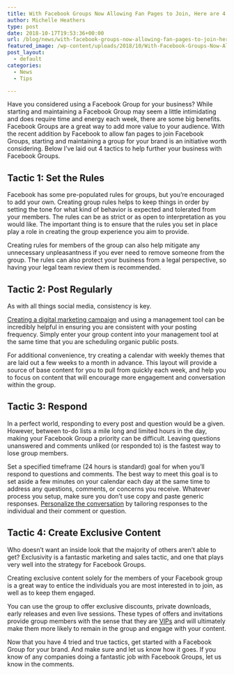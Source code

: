 ```yaml
---
title: With Facebook Groups Now Allowing Fan Pages to Join, Here are 4 Ways to Use Them to Further Your Business
author: Michelle Heathers
type: post
date: 2018-10-17T19:53:36+00:00
url: /blog/news/with-facebook-groups-now-allowing-fan-pages-to-join-here-are-4-ways-to-use-them-to-further-your-business
featured_image: /wp-content/uploads/2018/10/With-Facebook-Groups-Now-Allowing-Fan-Pages-to-Join-Here-are-4-Ways-to-Use-Them-to-Further-Your-Business.png
post_layout:
  - default
categories:
  - News
  - Tips

---
```

<span style="font-weight: 400;">Have you considered using a Facebook Group for your business? While starting and maintaining a Facebook Group may seem a little intimidating and does require time and energy each week, there are some big benefits. Facebook Groups are a great way to add more value to your audience. With the recent addition by Facebook to allow fan pages to join Facebook Groups, starting and maintaining a group for your brand is an initiative worth considering. Below I’ve laid out 4 tactics to help further your business with Facebook Groups. </span>

## **Tactic 1: Set the Rules**

<span style="font-weight: 400;">Facebook has some pre-populated rules for groups, but you’re encouraged to add your own. Creating group rules helps to keep things in order by setting the tone for what kind of behavior is expected and tolerated from your members. The rules can be as strict or as open to interpretation as you would like. The important thing is to ensure that the rules you set in place play a role in creating the group experience you aim to provide.</span>

<span style="font-weight: 400;">Creating rules for members of the group can also help mitigate any unnecessary unpleasantness if you ever need to remove someone from the group. The rules can also protect your business from a legal perspective, so having your legal team review them is recommended.</span>

## **Tactic 2: Post Regularly**

<span style="font-weight: 400;">As with all things social media, consistency is key.</span>

[<span style="font-weight: 400;">Creating a digital marketing campaign</span>][1] <span style="font-weight: 400;">and using a management tool can be incredibly helpful in ensuring you are consistent with your posting frequency. Simply enter your group content into your management tool at the same time that you are scheduling organic public posts.</span>

<span style="font-weight: 400;">For additional convenience, try creating a calendar with weekly themes that are laid out a few weeks to a month in advance. This layout will provide a source of base content for you to pull from quickly each week, and help you to focus on content that will encourage more engagement and conversation within the group.</span>

## **Tactic 3: Respond**

<span style="font-weight: 400;">In a perfect world, responding to every post and question would be a given. However, between to-do lists a mile long and limited hours in the day, making your Facebook Group a priority can be difficult. Leaving questions unanswered and comments unliked (or responded to) is the fastest way to lose group members. </span>

<span style="font-weight: 400;">Set a specified timeframe (24 hours is standard) goal for when you’ll respond to questions and comments. The best way to meet this goal is to set aside a few minutes on your calendar each day at the same time to address any questions, comments, or concerns you receive. Whatever process you setup, make sure you don’t use copy and paste generic responses. </span>[<span style="font-weight: 400;">Personalize the conversation</span>][2] <span style="font-weight: 400;">by tailoring responses to the individual and their comment or question.</span>

## **Tactic 4: Create Exclusive Content**

<span style="font-weight: 400;">Who doesn’t want an inside look that the majority of others aren’t able to get? Exclusivity is a fantastic marketing and sales tactic, and one that plays very well into the strategy for Facebook Groups.</span>

<span style="font-weight: 400;">Creating exclusive content solely for the members of your Facebook group is a great way to entice the individuals you are most interested in to join, as well as to keep them engaged.</span>

<span style="font-weight: 400;">You can use the group to offer exclusive discounts, private downloads, early releases and even live sessions. These types of offers and invitations provide group members with the sense that they are </span>[<span style="font-weight: 400;">VIPs</span>][3] <span style="font-weight: 400;">and will ultimately make them more likely to remain in the group and engage with your content. </span>

<span style="font-weight: 400;">Now that you have 4 tried and true tactics, get started with a Facebook Group for your brand. And make sure and let us know how it goes. If you know of any companies doing a fantastic job with Facebook Groups, let us know in the comments.</span>

 [1]: http://localhost/brandglue/old-website/blog/social-media/7-step-checklist-for-running-your-next-social-media-marketing-campaign
 [2]: http://localhost/brandglue/old-website/blog/social-media-tips/why-you-should-stop-thinking-of-social-media-as-marketing
 [3]: http://localhost/brandglue/old-website/blog/social-media/5-lessons-marketers-can-learn-from-taylor-swift